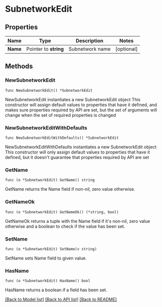 # SubnetworkEdit

## Properties

Name | Type | Description | Notes
------------ | ------------- | ------------- | -------------
**Name** | Pointer to **string** | Subnetwork name | [optional] 

## Methods

### NewSubnetworkEdit

`func NewSubnetworkEdit() *SubnetworkEdit`

NewSubnetworkEdit instantiates a new SubnetworkEdit object
This constructor will assign default values to properties that have it defined,
and makes sure properties required by API are set, but the set of arguments
will change when the set of required properties is changed

### NewSubnetworkEditWithDefaults

`func NewSubnetworkEditWithDefaults() *SubnetworkEdit`

NewSubnetworkEditWithDefaults instantiates a new SubnetworkEdit object
This constructor will only assign default values to properties that have it defined,
but it doesn't guarantee that properties required by API are set

### GetName

`func (o *SubnetworkEdit) GetName() string`

GetName returns the Name field if non-nil, zero value otherwise.

### GetNameOk

`func (o *SubnetworkEdit) GetNameOk() (*string, bool)`

GetNameOk returns a tuple with the Name field if it's non-nil, zero value otherwise
and a boolean to check if the value has been set.

### SetName

`func (o *SubnetworkEdit) SetName(v string)`

SetName sets Name field to given value.

### HasName

`func (o *SubnetworkEdit) HasName() bool`

HasName returns a boolean if a field has been set.


[[Back to Model list]](../README.md#documentation-for-models) [[Back to API list]](../README.md#documentation-for-api-endpoints) [[Back to README]](../README.md)


